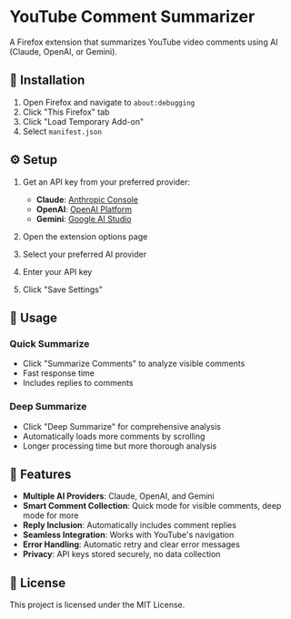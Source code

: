 # YouTube Comment Summarizer

A Firefox extension that summarizes YouTube video comments using AI (Claude, OpenAI, or Gemini).

## 🚀 **Installation**

1. Open Firefox and navigate to `about:debugging`
2. Click "This Firefox" tab
3. Click "Load Temporary Add-on"
4. Select `manifest.json`

## ⚙️ **Setup**

1. Get an API key from your preferred provider:
   - **Claude**: [Anthropic Console](https://console.anthropic.com/)
   - **OpenAI**: [OpenAI Platform](https://platform.openai.com/api-keys)
   - **Gemini**: [Google AI Studio](https://makersuite.google.com/app/apikey)

2. Open the extension options page
3. Select your preferred AI provider
4. Enter your API key
5. Click "Save Settings"

## 🎯 **Usage**

### **Quick Summarize**
- Click "Summarize Comments" to analyze visible comments
- Fast response time
- Includes replies to comments

### **Deep Summarize**
- Click "Deep Summarize" for comprehensive analysis
- Automatically loads more comments by scrolling
- Longer processing time but more thorough analysis

## 🔧 **Features**

- **Multiple AI Providers**: Claude, OpenAI, and Gemini
- **Smart Comment Collection**: Quick mode for visible comments, deep mode for more
- **Reply Inclusion**: Automatically includes comment replies
- **Seamless Integration**: Works with YouTube's navigation
- **Error Handling**: Automatic retry and clear error messages
- **Privacy**: API keys stored securely, no data collection

## 📄 **License**

This project is licensed under the MIT License. 